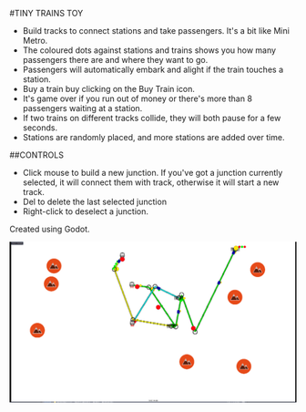 #TINY TRAINS TOY

* Build tracks to connect stations and take passengers.  It's a bit like Mini Metro.
* The coloured dots against stations and trains shows you how many passengers there are and where they want to go.
* Passengers will automatically embark and alight if the train touches a station.
* Buy a train buy clicking on the Buy Train icon.
* It's game over if you run out of money or there's more than 8 passengers waiting at a station.
* If two trains on different tracks collide, they will both pause for a few seconds.
* Stations are randomly placed, and more stations are added over time.


##CONTROLS
* Click mouse to build a new junction.  If you've got a junction currently selected, it will connect them with track, otherwise it will start a new track.
* Del to delete the last selected junction
* Right-click to deselect a junction.


Created using Godot.

![Screenshot](https://github.com/SteveSmith16384/TinyTrainsToy/blob/master/docs/Screenshot%20from%202022-10-14%2007-13-16.png)
